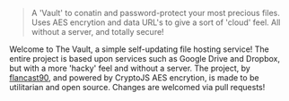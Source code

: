 > A 'Vault' to conatin and password-protect your most precious files. Uses AES encrytion and data URL's to give a sort of 'cloud' feel. All without a server, and totally secure!

Welcome to The Vault, a simple self-updating file hosting service! The entire project is based upon services such as Google Drive and Dropbox, but with a more 'hacky' feel and without a server. The project, by <a href="www.github.com/flancast90">flancast90</a>, and powered by CryptoJS AES encrytion, is made to be utilitarian and open source. Changes are welcomed via pull requests!
